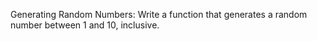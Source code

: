 Generating Random Numbers: Write a function that generates a random number between 1 and 10, inclusive.
